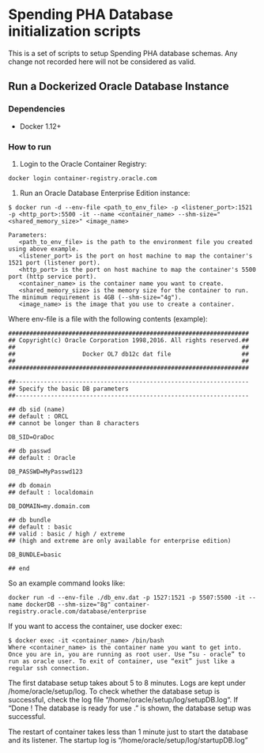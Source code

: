 # Spending PHA Database initialization scripts

This is a set of scripts to setup Spending PHA database schemas. Any change not recorded here will not be considered as valid.

## Run a Dockerized Oracle Database Instance

### Dependencies

- Docker 1.12+

### How to run

1. Login to the Oracle Container Registry:

  ```
  docker login container-registry.oracle.com
  ```

1. Run an Oracle Database Enterprise Edition instance:

  ```
  $ docker run -d --env-file <path_to_env_file> -p <listener_port>:1521 -p <http_port>:5500 -it --name <container_name> --shm-size="<shared_memory_size>" <image_name>

  Parameters:
     <path_to_env_file> is the path to the environment file you created using above example.
     <listener_port> is the port on host machine to map the container's 1521 port (listener port).
     <http_port> is the port on host machine to map the container's 5500 port (http service port).
     <container_name> is the container name you want to create.
     <shared_memory_size> is the memory size for the container to run. The minimum requirement is 4GB (--shm-size="4g").
     <image_name> is the image that you use to create a container.
  ```

  Where env-file is a file with the following contents (example):

  ```
  ####################################################################
  ## Copyright(c) Oracle Corporation 1998,2016. All rights reserved.##
  ##                                                                ##
  ##                   Docker OL7 db12c dat file                    ##
  ##                                                                ##
  ####################################################################

  ##------------------------------------------------------------------
  ## Specify the basic DB parameters
  ##------------------------------------------------------------------

  ## db sid (name)
  ## default : ORCL
  ## cannot be longer than 8 characters

  DB_SID=OraDoc

  ## db passwd
  ## default : Oracle

  DB_PASSWD=MyPasswd123

  ## db domain
  ## default : localdomain

  DB_DOMAIN=my.domain.com

  ## db bundle
  ## default : basic
  ## valid : basic / high / extreme
  ## (high and extreme are only available for enterprise edition)

  DB_BUNDLE=basic

  ## end
  ```

  So an example command looks like:

  ```
  docker run -d --env-file ./db_env.dat -p 1527:1521 -p 5507:5500 -it --name dockerDB --shm-size="8g" container-registry.oracle.com/database/enterprise
  ```

  If you want to access the container, use docker exec:

  ```
  $ docker exec -it <container_name> /bin/bash
  Where <container_name> is the container name you want to get into. Once you are in, you are running as root user. Use “su - oracle” to run as oracle user. To exit of container, use “exit” just like a regular ssh connection.
  ```

  The first database setup takes about 5 to 8 minutes. Logs are kept under /home/oracle/setup/log. To check whether the database setup is successful, check the log file “/home/oracle/setup/log/setupDB.log“. If “Done ! The database is ready for use .” is shown, the database setup was successful.

  The restart of container takes less than 1 minute just to start the database and its listener. The startup log is “/home/oracle/setup/log/startupDB.log”
